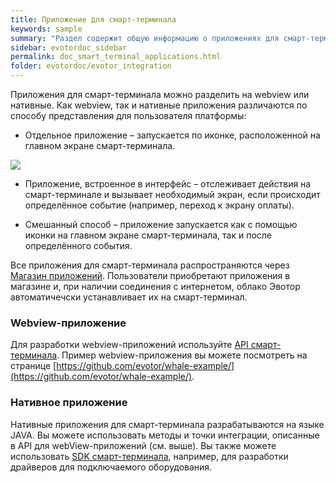 ```yaml
---
title: Приложение для смарт-терминала
keywords: sample
summary: "Раздел содержит общую информацию о приложениях для смарт-терминала."
sidebar: evotordoc_sidebar
permalink: doc_smart_terminal_applications.html
folder: evotordoc/evotor_integration
---
```


Приложения для смарт-терминала можно разделить на webview или нативные. Как webview, так и нативные приложения различаются по способу представления для пользователя платформы:

*   Отдельное приложение – запускается по иконке, расположенной на главном экране смарт-терминала.

![](https://evotor.r1nat.com/app/uploads/sites/2/2017/03/main_screen-199x300.png)

*   Приложение, встроенное в интерфейс – отслеживает действия на смарт-терминале и вызывает необходимый экран, если происходит определённое событие (например, переход к экрану оплаты).

*   Смешанный способ – приложение запускается как с помощью иконки на главном экране смарт-терминала, так и после определённого события.

Все приложения для смарт-терминала распространяются через [Магазин приложений](https://market.evotor.ru/). Пользователи приобретают приложения в магазине и, при наличии соединения с интернетом, облако Эвотор автоматичечски устанавливает их на смарт-терминал.

### Webview-приложение

Для разработки webview-приложений используйте [API смарт-терминала](https://github.com/evotor/device-app). Пример webview-приложения вы можете посмотреть на странице [https://github.com/evotor/whale-example/](https://github.com/evotor/whale-example/).

### Нативное приложение

Нативные приложения для смарт-терминала разрабатываются на языке JAVA. Вы можете использовать методы и точки интеграции, описанные в API для webView-приложений (см. выше). Вы также можете использовать [SDK смарт-терминала](https://github.com/evotor/device-drivers), например, для разработки драйверов для подключаемого оборудования.
